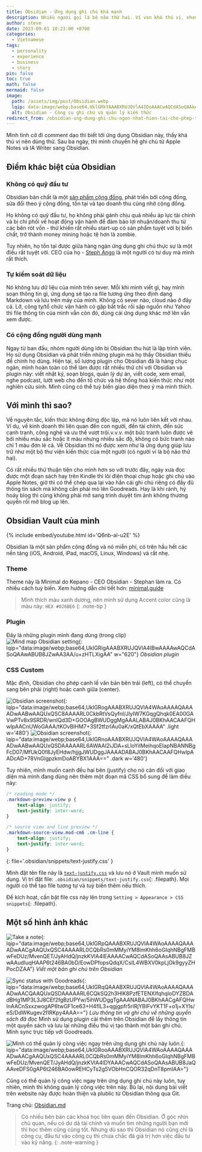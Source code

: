 ```yaml
---
title: Obsidian - Ứng dụng ghi chú khá mạnh
description: Nhiều người gọi là bộ não thứ hai. Ví von khá thú vị, nhưng đúng là một công cụ ghi chú rất mạnh.
author: steve
date: 2023-09-01 10:23:00 +0700
categories:
  - Vietnamese
tags:
  - personality
  - experience
  - business
  - story
pin: false
toc: true
math: false
mermaid: false
image:
  path: /assets/img/post/Obsidian.webp
  lqip: data:image/webp;base64,UklGRkYAAABXRUJQVlA4IDoAAACwAQCdASoQAAkABUB8JaQAAp1CNkwAAP7BsN3gHTSt8oBaczRfhAIu4MV0wTs0bQt2ksJQqKOj4AAA
  alt: Obsidian - Công cụ ghi chú và quản lý kiến thức
redirect_from: /obsidian-ung-dung-ghi-chu-ngon-nhat-hien-tai-cho-phep-toan-quyen-kiem-soat-du-lieu-cua-ban/
---
```


Mình tình cờ đi comment dạo thì biết tới ứng dụng Obsidian này, thấy khá thú vị nên dùng thử. Sau ba ngày, thì mình chuyển hệ ghi chú từ Apple Notes và IA Writer sang Obsidian.

## Điểm khác biệt của Obsidian
### Không có quỹ đầu tư
Obsidian bản chất là một [sản phẩm cộng đồng](/san-pham-cong-dong/), phát triển bởi cộng đồng, sửa đổi theo ý cộng đồng, tồn tại và tạo doanh thu cũng nhờ cộng đồng.

Họ không có quỹ đầu tư, họ không phải gánh chịu quá nhiều áp lực tài chính và bị chi phối về hoạt động vận hành để đảm bảo lợi nhuận/doanh thu từ các bên rót vốn - thứ khiến rất nhiều start-up có sản phẩm tuyệt vời bị biến chất, trở thành money mining hoặc tệ hơn là zombie.

Tuy nhiên, họ tồn tại được giữa hàng ngàn ứng dụng ghi chú thực sự là một điều rất tuyệt vời. CEO của họ - [Steph Ango](https://stephango.com/) là một người có tư duy mà mình rất thích.

### Tự kiểm soát dữ liệu
Nó không lưu dữ liệu của mình trên sever. Mỗi khi mình viết gì, hay mình soạn thông tin gì, ứng dụng sẽ tạo ra file tương ứng theo định dạng Markdown và lưu trên máy của mình. Không có sever nào, cloud nào ở đây cả. Lỡ, công ty/tổ chức vận hành có gặp bất trắc rồi sập nguồn như Yahoo thì file thông tin của mình vẫn còn đó, dùng cái ứng dụng khác mở lên vẫn xem được.

### Có cộng đồng người dùng mạnh
Ngay từ ban đầu, nhóm người dùng lớn bị Obsidian thu hút là lập trình viên. Họ sử dụng Obsidian và phát triển những plugin mà họ thấy Obsidian thiếu để chính họ dùng. Hiện tại, số lượng plugin cho Obsidian đã là hàng chục ngàn, mình hoàn toàn có thể làm được rất nhiều thứ chỉ với Obsidian và plugin này:  viết nhật ký, soạn blogs, quản lý dự án, viết code, xem email, nghe podcast, lướt web cho đến tổ chức và hệ thống hoá kiến thức như một nghiên cứu sinh. Mình cũng có thể tuỳ biến giao diện theo ý mà mình thích.

## Với mình thì sao?
Về nguyên tắc, kiến thức không đứng độc lập, mà nó luôn liên kết với nhau. Ví dụ, về kinh doanh thì liên quan đến con người, đến tài chính, đến sức cạnh tranh, công nghệ và ưu thế vượt trội.v.v.v. một bức tranh luôn được vẽ bởi nhiều màu sắc hoặc ít màu nhưng nhiều sắc độ, không có bức tranh nào chỉ 1 màu đơn lẻ cả. Về Obsidian thì nó được xem như là ứng dụng giúp lưu trữ như một bộ thư viện kiến thức của một người (có người ví là bộ não thứ hai).

Có rất nhiều thứ thuận tiện cho mình hơn so với trước đây, ngày xưa đọc được một đoạn sách hay trên Kindle thì lôi điện thoại chụp hoặc ghi chú vào Apple Notes, giờ thì có thể chép qua lại vào hẳn cái ghi chú riêng có đầy đủ thông tin sách mà không cần phải mò lên Goodreads. Hay là khi rảnh, hý hoáy blog thì cũng không phải mở sang trình duyệt tìm ảnh không thương quyền rồi mở blog up lên.

## Obsidian Vault của mình

{% include embed/youtube.html id='Q6nb-al-u2E' %}

Obsidian là một sản phẩm cộng đồng và nó miễn phí, có trên hầu hết các nền tảng (iOS, Android, iPad, macOS, Linux, Windows) và rất nhẹ. 

### Theme
Theme này là Minimal do Kepano - CEO Obsidian - Stephan làm ra. Có nhiều cách tuỳ biến. Xem hướng dẫn chi tiết hơn: [minimal.guide](https://minimal.guide)

> Mình thích màu xanh dương, nên mình sử dụng Accent color cũng là màu này: `HEX #026BE6` 
{: .note-tip }

### Plugin
Đây là những plugin mình đang dùng (trong clip)
![Mind map Obsidian setting](/assets/img/post/Mindmapping.webp "Obsidian plugin"){: lqip="data:image/webp;base64,UklGRigAAABXRUJQVlA4IBwAAAAwAQCdASoQAAwABUB8JZwAA3AA/u+zHTLXigAA" w="620"} _Obsidian plugin_

### CSS Custom
Mặc định, Obsidian cho phép canh lề văn bản bên trái (left), có thể chuyển sang bên phải (right) hoặc canh giữa (center).

![Obsidian screenshot](/assets/img/post/Obsidian-Screenshot-light.webp){: lqip="data:image/webp;base64,UklGRogAAABXRUJQVlA4WAoAAAAQAAAADwAABwAAQUxQSC8AAAARL0CkbRtVsQyfnl/JIyIW7KGqgQhqk0EA00GAVwPTv8x9SRDR/wnIQd3D+GOOAgBWUDggMgAAALABAJ0BKhAACAAFQHwlpAACnUWoGAAA/tKOvBIHM7+3Sf2tfzrIAu0aK/xQtEbXAAAA" .light w='480'}
![Obsidian screenshot](/assets/img/post/Obsidian-Screenshot-dark.webp){: lqip="data:image/webp;base64,UklGRnoAAABXRUJQVlA4WAoAAAAQAAAADwAABwAAQUxQSDAAAAARL6AWAAI2iJDA+sLIoYiIMeihqoEIapNBANNBgFcD07/MfUkQ0f8JyEHdw/hjjgJWUDggJAAAADABAJ0BKhAACAAFQHwlpAADcAD+78VnGlgpzkmDoABYBX1AAA==" .dark w='480'}

Tuy nhiên, mình muốn canh đều hai bên (justify) cho nó cân đối với giao diện mà mình đang dùng nên thêm một đoạn mã CSS bổ sung để làm điều này:

```css
/* reading mode */
.markdown-preview-view p {
	text-align: justify;
	text-justify: inter-word;	
}

/* source view and live preview */
.markdown-source-view.mod-cm6 .cm-line {
	text-align: justify;
	text-justify: inter-word;	
}
```
{: file='.obsidian/snippets/text-justify.css' }

Mình đặt tên file này là [`text-justify.css`](https://github.com/lotusk08/lotusk08.github.io/blob/5f4a80b711a4116d7c3f1a8da82ce3b0f9077ea0/.obsidian/snippets/text-justify.css) và lưu nó ở Vault mình muốn sử dụng. Vị trí đặt file: `.obsidian/snippets/text-justify.css`{: .filepath}. Mọi người có thể tạo file tương tự và tuỳ biến thêm nếu thích.

Để kích hoạt, cần bật file css này lên trong `Setting > Appearance > CSS snippets`{: .filepath}.

## Một số hình ảnh khác

![Take a note](/assets/img/post/Take-a-note.webp "Viết một bản ghi chú trên Obsidian"){: lqip="data:image/webp;base64,UklGRpQAAABXRUJQVlA4WAoAAAAQAAAADwAACgAAQUxQSC4AAAARL0CQbRs0mMMyiYM8ImKhh6oGIqhNBgFMBwFeDUz/MvenQET/JyAHdQ/jnzkKVlA4IEAAAACwAQCdASoQAAsABUB8JZwAAudIuqHAAP6t246BA0bD/EowDPfopsQdqX/CsIL4WBXV0kpLjOk9gyyZHPocDZAA"} _Viết một bản ghi chú trên Obsidian_

![Sync status with Goodreads](/assets/img/post/sync-books-status-with-goodreads.webp "Lưu thông tin và ghi chú về một quyển sách"){: lqip="data:image/webp;base64,UklGRqQAAABXRUJQVlA4WAoAAAAQAAAADwAACQAAQUxQSDAAAAARL6CQkSQ2h3HlK8PzfETENXIfqhqIoDYZBDAdBHg1MP3L3J8CEf2fgBzUPYw/5ihWUDggTgAAANABAJ0BKhAACgAFQHwlnAACnSxxzwogAP6twGF1ce63+H4fIL3+qgjgpfr5rlRjYBIFvYKT1F+o1j+XYls/eS/DdWKugev2fIRKpy4AAA=="} _Lưu thông tin và ghi chú về những quyển sách đã đọc_
Mình sử dụng plugin cài thêm trên Obsidian để lấy thông tin một quyển sách và lưu lại những điều thú vị tạo thành một bản ghi chú. Mình sync trực tiếp với Goodreads.

![Mình có thể quản lý công việc ngay trên ứng dụng ghi chú này luôn.](/assets/img/post/Planning.webp "Obsidian - ứng dụng ghi chú ngon nhất hiện tại cho phép toàn quyền kiểm soát dữ liệu 4"){: lqip="data:image/webp;base64,UklGRooAAABXRUJQVlA4WAoAAAAQAAAADwAACgAAQUxQSC4AAAARL0CQbRs0mMMyiYM8ImKhh6oGIqhNBgFMBwFeDUz/MvenQET/JyAHdQ/jnzkKVlA4IDYAAACwAQCdASoQAAsABUB8JaQAAveDFS0gAP6t246BA0owREHCyTs2g5VObHnCQOR32qDnT8pmIAA="}

Cũng có thể quản lý công việc ngay trên ứng dụng ghi chú này luôn, tuy nhiên, mình thì không quản lý công việc trên này. Bù lại, nội dung bài viết trên website này được hoàn thiện và plublic từ Obsidian thông qua Git.

Trang chủ: [Obsidian.md](https://obsidian.md/)

> Có nhiều bên bán các khoá học liên quan đến Obsidian. Ở góc nhìn chủ quan, nếu có dư dả tài chính và muốn tìm những người bạn mới thì học thêm cũng cũng tốt. Nhưng dù sao thì Obsidian nó cũng chỉ là công cụ, đầu tư vào công cụ thì chưa chắc đã giá trị hơn việc đầu tư vào kỹ năng.
{: .note-warning }
